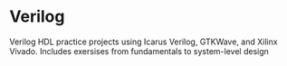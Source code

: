 # Verilog
Verilog HDL practice projects using Icarus Verilog, GTKWave, and Xilinx Vivado. Includes exersises from fundamentals to system-level design
